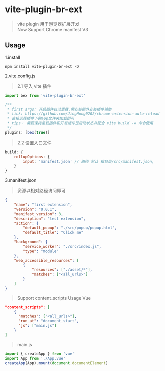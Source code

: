 # vite-plugin-br-ext

> vite plugin 用于游览器扩展开发  
> Now Support Chrome manifest V3

## Usage

1.install

```npm
npm install vite-plugin-br-ext -D
```

2.vite.config.js

> 2.1 导入 vite 插件

```js
import bex from 'vite-plugin-br-ext'

/**
 * first args: 开启插件自动重载,需安装额外安装插件辅助
 * link: https://github.com/JingHong0202/chrome-extension-auto-reload
 * 直接选择插件下的app文件夹加载即可
 * tips： 需要保持重载插件和开发插件是启动状态并配合 vite build -w 命令使用
 */
plugins: [bex(true)]
```

> 2.2 设置入口文件

```js
build: {
	rollupOptions: {
		input: 'manifest.json' // 路径 默认 根目录/src/manifest.json,
	}
}
```

3.manifest.json

> 资源以相对路径访问即可

```json
{
	"name": "first extension",
	"version": "0.0.1",
	"manifest_version": 3,
	"description": "test extension",
	"action": {
		"default_popup": "./src/popup/popup.html",
		"default_title": "Click me"
	},
	"background": {
		"service_worker": "./src/index.js",
		"type": "module"
	},
	"web_accessible_resources": [
		{
			"resources": ["./asset/*"],
			"matches": ["<all_urls>"]
		}
	]
}
```

> Support content_scripts Usage Vue

```json
"content_scripts": [
    {
      "matches": ["<all_urls>"],
      "run_at": "document_start",
      "js": ["main.js"]
    }
]
```

> main.js

```js
import { createApp } from 'vue'
import App from './App.vue'
createApp(App).mount(document.documentElement)
```
